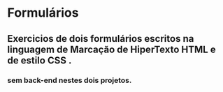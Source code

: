 # Formulários 
## Exercicios de dois formulários escritos na linguagem de  Marcação de HiperTexto HTML e de estilo CSS .
### sem back-end nestes dois projetos.

